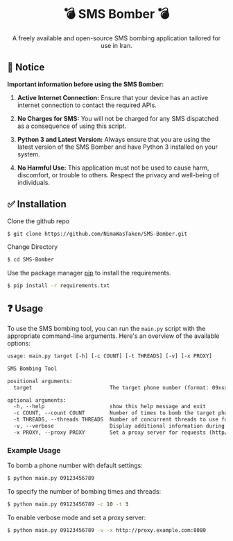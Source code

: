 <div align="center">
  <h1>💣 SMS Bomber 💣</h1>
</div>
<div align="center">
  <p>A freely available and open-source SMS bombing application tailored for use in Iran.</p>
</div>

## 📌 Notice
**Important information before using the SMS Bomber:**

1. **Active Internet Connection:** Ensure that your device has an active internet connection to contact the required APIs.

2. **No Charges for SMS:** You will not be charged for any SMS dispatched as a consequence of using this script.

3. **Python 3 and Latest Version:** Always ensure that you are using the latest version of the SMS Bomber and have Python 3 installed on your system.

4. **No Harmful Use:** This application must not be used to cause harm, discomfort, or trouble to others. Respect the privacy and well-being of individuals.
  
## ✅ Installation
Clone the github repo
```bash
$ git clone https://github.com/NimaWasTaken/SMS-Bomber.git
```
Change Directory
```bash
$ cd SMS-Bomber
```

Use the package manager [pip](https://pip.pypa.io/en/stable/getting-started/) to install the requirements.
```bash
$ pip install -r requirements.txt
```

## ❓ Usage
To use the SMS bombing tool, you can run the `main.py` script with the appropriate command-line arguments. Here's an overview of the available options:

```diff 
usage: main.py target [-h] [-c COUNT] [-t THREADS] [-v] [-x PROXY]

SMS Bombing Tool

positional arguments:
  target                         The target phone number (format: 09xxxxxxxxx)

optional arguments:
  -h, --help                     show this help message and exit
  -c COUNT, --count COUNT        Number of times to bomb the target phone number (default is 1)
  -t THREADS, --threads THREADS  Number of concurrent threads to use for bombing (default is 5)
  -v, --verbose                  Display additional information during the bombing process
  -x PROXY, --proxy PROXY        Set a proxy server for requests (http/https)
```
### Example Usage
To bomb a phone number with default settings:
```bash
$ python main.py 09123456789
```
To specify the number of bombing times and threads:
```bash
$ python main.py 09123456789 -c 10 -t 3
```
To enable verbose mode and set a proxy server:
```bash
$ python main.py 09123456789 -v -x http://proxy.example.com:8080
```
